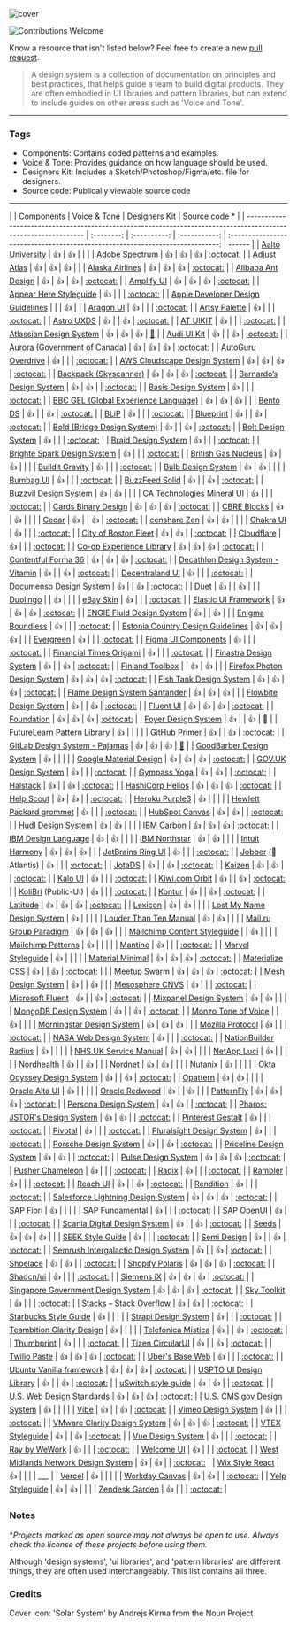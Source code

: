![cover](/cover.png)

![Contributions Welcome](https://img.shields.io/badge/Contributions-welcome-blue.svg)

Know a resource that isn't listed below? Feel free to create a new [pull request](https://github.com/alexpate/awesome-design-systems/pulls).

> A design system is a collection of documentation on principles and best practices, that helps guide a team to build digital products. They are often embodied in UI libraries and pattern libraries, but can extend to include guides on other areas such as 'Voice and Tone'.

---

### Tags

- Components: Contains coded patterns and examples.
- Voice & Tone: Provides guidance on how language should be used.
- Designers Kit: Includes a Sketch/Photoshop/Figma/etc. file for designers.
- Source code: Publically viewable source code

---

|                                                                                                                | Components | Voice & Tone | Designers Kit |                                Source code \*                                 |
| -------------------------------------------------------------------------------------------------------------- | :--------: | :----------: | :-----------: | :---------------------------------------------------------------------------: | ------ |
| [Aalto University](https://brand.aalto.fi/)                                                                    |     👍     |      👍      |               |                                                                               |
| [Adobe Spectrum](https://spectrum.adobe.com)                                                                   |     👍     |      👍      |      👍       |             [:octocat:](https://github.com/adobe/react-spectrum)              |
| [Adjust Atlas](https://atlas.adeven.com)                                                                       |     👍     |      👍      |      👍       |                                                                               |
| [Alaska Airlines](https://auro.alaskaair.com/)                                                                 |     👍     |      👍      |      👍       |                [:octocat:](https://github.com/AlaskaAirlines)                 |
| [Alibaba Ant Design](https://ant.design)                                                                       |     👍     |      👍      |      👍       |            [:octocat:](https://github.com/ant-design/ant-design/)             |
| [Amplify UI](https://ui.docs.amplify.aws/)                                                                     |     👍     |      👍      |      👍       |            [:octocat:](https://github.com/aws-amplify/amplify-ui/)            |
| [Appear Here Styleguide](https://bloom.appearhere.co.uk/)                                                      |     👍     |              |               |               [:octocat:](https://github.com/appearhere/bloom)                |
| [Apple Developer Design Guidelines](https://developer.apple.com/design/)                                       |            |              |      👍       |                                                                               |
| [Aragon UI](https://ui.aragon.org/)                                                                            |     👍     |              |               |                   [:octocat:](https://github.com/aragon/ui)                   |
| [Artsy Palette](https://palette.artsy.net/)                                                                    |     👍     |              |               |                 [:octocat:](https://github.com/artsy/palette)                 |
| [Astro UXDS](https://astrouxds.com/)                                                                           |     👍     |              |      👍       |   [:octocat:](https://github.com/RocketCommunicationsInc/astro-components)    |
| [AT UIKIT](https://at-ui.github.io/at-ui/#/en)                                                                 |     👍     |              |               |                  [:octocat:](https://github.com/at-ui/at-ui)                  |
| [Atlassian Design System](https://atlassian.design)                                                            |     👍     |      👍      |      👍       | [:space_invader:](https://bitbucket.org/atlassian/atlassian-frontend-mirror/) |
| [Audi UI Kit](https://www.audi.com/ci/en/guides/user-interface/introduction.html)                              |     👍     |              |      👍       |                 [:octocat:](https://github.com/audi/audi-ui)                  |
| [Aurora (Government of Canada)](https://design.gccollab.ca/)                                                   |     👍     |      👍      |      👍       |        [:octocat:](https://github.com/gctools-outilsgc/design-system)         |
| [AutoGuru Overdrive](http://overdrive.autoguru.io/)                                                            |     👍     |              |               |             [:octocat:](https://github.com/autoguru-au/overdrive)             |
| [AWS Cloudscape Design System](https://cloudscape.design/)                                                     |     👍     |      👍      |      👍       |         [:octocat:](https://github.com/cloudscape-design/components)          |
| [Backpack (Skyscanner)](https://skyscanner.design/)                                                            |     👍     |      👍      |      👍       |              [:octocat:](https://github.com/skyscanner/backpack)              |
| [Barnardo’s Design System](https://design-system.barnardos.org.uk)                                             |     👍     |      👍      |               |            [:octocat:](https://github.com/barnardos/design-system)            |
| [Basis Design System](https://basis.now.sh)                                                                    |     👍     |              |               |                [:octocat:](https://github.com/moroshko/basis)                 |
| [BBC GEL (Global Experience Language)](https://www.bbc.co.uk/gel)                                              |     👍     |      👍      |      👍       |                                                                               |
| [Bento DS](https://bento-ds.com)                                                                               |     👍     |              |      👍       |          [:octocat:](https://github.com/buildo/bento-design-system)           |
| [BLiP](https://design.take.net/)                                                                               |     👍     |              |               |             [:octocat:](https://github.com/takenet/blip-toolkit)              |
| [Blueprint](https://blueprintjs.com/)                                                                          |     👍     |              |      👍       |              [:octocat:](https://github.com/palantir/blueprint)               |
| [Bold (Bridge Design System)](https://bold.bridge.ufsc.br/)                                                    |     👍     |              |      👍       |            [:octocat:](https://github.com/laboratoriobridge/bold)             |
| [Bolt Design System](https://boltdesignsystem.com/)                                                            |     👍     |              |               |             [:octocat:](https://github.com/boltdesignsystem/bolt)             |
| [Braid Design System](https://seek-oss.github.io/braid-design-system/)                                         |     👍     |              |               |         [:octocat:](https://github.com/seek-oss/braid-design-system)          |
| [Brighte Spark Design System](https://spark.brighte.com.au/)                                                   |     👍     |              |               |            [:octocat:](https://github.com/Brighte-Labs/spark-web)             |
| [British Gas Nucleus](https://britishgas.design/)                                                              |     👍     |      👍      |               |                                                                               |
| [Buildit Gravity](http://style.buildit.digital/)                                                               |     👍     |              |               |            [:octocat:](https://github.com/buildit/gravity-ui-web)             |
| [Bulb Design System](https://design.bulb.co.uk/)                                                               |     👍     |      👍      |               |                                                                               |
| [Bumbag UI](https://bumbag.style/)                                                                             |     👍     |              |               |               [:octocat:](https://github.com/bumbag/bumbag-ui)                |
| [BuzzFeed Solid](https://solid.buzzfeed.com/)                                                                  |     👍     |              |      👍       |                [:octocat:](https://github.com/buzzfeed/solid)                 |
| [Buzzvil Design System](https://design.buzzvil.com/)                                                           |     👍     |      👍      |               |                                                                               |
| [CA Technologies Mineral UI](https://mineral-ui.netlify.app/)                                                  |     👍     |              |               |             [:octocat:](https://github.com/mineral-ui/mineral-ui)             |
| [Cards Binary Design](https://github.com/opensource-cards/binary-ui)                                           |     👍     |      👍      |      👍       |          [:octocat:](https://github.com/opensource-cards/binary-ui)           |
| [CBRE Blocks](https://blocks.cbrebuild.com/)                                                                   |     👍     |      👍      |               |                                                                               |
| [Cedar](https://rei.github.io/rei-cedar-docs/)                                                                 |     👍     |              |      👍       |                 [:octocat:](https://github.com/rei/rei-cedar)                 |
| [censhare Zen](https://design.censhare.com/)                                                                   |     👍     |      👍      |               |                                                                               |
| [Chakra UI](https://chakra-ui.com/)                                                                            |     👍     |              |               |              [:octocat:](https://github.com/chakra-ui/chakra-ui)              |
| [City of Boston Fleet](https://patterns.boston.gov/)                                                           |     👍     |      👍      |               |             [:octocat:](https://github.com/CityOfBoston/digital)              |
| [Cloudflare](https://cloudflare.github.io/cf-ui/)                                                              |     👍     |              |               |               [:octocat:](https://github.com/cloudflare/cf-ui)                |
| [Co-op Experience Library](https://www.coop.co.uk/experience-library/)                                         |     👍     |      👍      |      👍       |        [:octocat:](https://github.com/coopdigital/experience-library)         |
| [Contentful Forma 36](https://f36.contentful.com/)                                                             |     👍     |      👍      |      👍       |              [:octocat:](https://github.com/contentful/forma-36)              |
| [Decathlon Design System - Vitamin](https://decathlon.design/)                                                 |     👍     |              |      👍       |             [:octocat:](https://github.com/decathlon/vitamin-web)             |
| [Decentraland UI](https://ui.decentraland.org/)                                                                |     👍     |              |               |                [:octocat:](https://github.com/decentraland/ui)                |
| [Documenso Design System](https://documenso.com/design-system)                                                 |     👍     |              |      👍       |              [:octocat:](https://github.com/documenso/documenso)              |
| [Duet](https://www.duetds.com)                                                                                 |     👍     |              |      👍       |                                                                               |
| [Duolingo](https://design.duolingo.com/)                                                                       |            |      👍      |               |                                                                               |
| [eBay Skin](https://ebay.github.io/skin/)                                                                      |     👍     |              |               |                   [:octocat:](https://github.com/eBay/skin)                   |
| [Elastic UI Framework](https://elastic.github.io/eui/)                                                         |     👍     |      👍      |      👍       |                  [:octocat:](https://github.com/elastic/eui)                  |
| [ENGIE Fluid Design System](https://www.engie.design)                                                          |     👍     |              |      👍       |                                                                               |
| [Enigma Boundless](https://boundless.js.org/)                                                                  |     👍     |              |               |              [:octocat:](https://github.com/enigma-io/boundless)              |
| [Estonia Country Design Guidelines](https://brand.estonia.ee)                                                  |     👍     |      👍      |      👍       |                                                                               |
| [Evergreen](https://evergreen.surge.sh)                                                                        |     👍     |              |               |              [:octocat:](https://github.com/segmentio/evergreen)              |
| [Figma UI Components](https://figma-ui.lessmess.dev/)                                                          |     👍     |              |               |       [:octocat:](https://github.com/lessmess-dev/figma-ui-components)        |
| [Financial Times Origami](https://origami.ft.com/)                                                             |     👍     |              |               |            [:octocat:](https://github.com/Financial-Times/origami)            |
| [Finastra Design System](https://design.fusionfabric.cloud/)                                                   |     👍     |              |      👍       |      [:octocat:](https://github.com/fusionfabric/finastra-design-system)      |
| [Finland Toolbox](https://toolbox.finland.fi/)                                                                 |            |      👍      |      👍       |                                                                               |
| [Firefox Photon Design System](https://design.firefox.com/photon)                                              |     👍     |      👍      |      👍       |               [:octocat:](https://github.com/FirefoxUX/photon)                |
| [Fish Tank Design System](https://fishtank.bna.com/)                                                           |     👍     |      👍      |      👍       |        [:octocat:](https://github.com/bloombergindustry/fishtank-vue)         |
| [Flame Design System Santander](https://bancosantander.invisionapp.com/dsm/santander-group/flame-ds-santander) |     👍     |      👍      |      👍       |                                                                               |
| [Flowbite Design System](https://www.figma.com/community/file/1179442320711977498)                             |     👍     |              |      👍       |              [:octocat:](https://github.com/themesberg/flowbite)              |
| [Fluent UI](https://developer.microsoft.com/en-us/fluentui#/)                                                  |     👍     |      👍      |      👍       |              [:octocat:](https://github.com/microsoft/fluentui)               |
| [Foundation](https://get.foundation/)                                                                          |     👍     |      👍      |      👍       |          [:octocat:](https://github.com/foundation/foundation-sites)          |
| [Foyer Design System](https://design.foyer.lu/)                                                                |     👍     |              |      👍       |                            :closed_lock_with_key:                             |
| [FutureLearn Pattern Library](https://www.futurelearn.com/pattern-library)                                     |     👍     |              |               |                                                                               |
| [GitHub Primer](https://primer.style/)                                                                         |     👍     |              |      👍       |                    [:octocat:](https://github.com/primer/)                    |
| [GitLab Design System - Pajamas](https://design.gitlab.com/)                                                   |     👍     |      👍      |      👍       |         [:fox_face:](https://gitlab.com/gitlab-org/design.gitlab.com)         |
| [GoodBarber Design System](https://www.goodbarber.com/uxdesign/)                                               |     👍     |              |               |                                                                               |
| [Google Material Design](https://material.io/guidelines/#introduction-goals)                                   |     👍     |      👍      |      👍       |    [:octocat:](https://github.com/material-components/material-components)    |
| [GOV.UK Design System](https://www.gov.uk/design-system)                                                       |     👍     |              |               |         [:octocat:](https://github.com/alphagov/govuk-design-system)          |
| [Gympass Yoga](https://gympass.github.io/yoga/)                                                                |     👍     |      👍      |               |                 [:octocat:](https://github.com/gympass/yoga)                  |
| [Halstack](https://developer.dxc.com/design/guidelines/principles/overview)                                    |     👍     |              |      👍       |      [:octocat:](https://github.com/dxc-technology/halstack-style-guide)      |
| [HashiCorp Helios](https://helios.hashicorp.design)                                                            |     👍     |      👍      |      👍       |            [:octocat:](https://github.com/hashicorp/design-system)            |
| [Help Scout](https://style.helpscout.com/)                                                                     |     👍     |      👍      |               |           [:octocat:](https://github.com/helpscout/seed-framework)            |
| [Heroku Purple3](https://design.herokai.com/)                                                                  |     👍     |              |               |                                                                               |
| [Hewlett Packard grommet](https://grommet.github.io)                                                           |     👍     |              |               |                [:octocat:](https://github.com/grommet/grommet)                |
| [HubSpot Canvas](https://canvas.hubspot.com/)                                                                  |     👍     |      👍      |               |                [:octocat:](https://github.com/HubSpot/canvas)                 |
| [Hudl Design System](https://uniform.hudl.com/)                                                                |     👍     |      👍      |               |                                                                               |
| [IBM Carbon](https://www.carbondesignsystem.com/)                                                              |     👍     |      👍      |      👍       |             [:octocat:](https://github.com/ibm/carbon-components)             |
| [IBM Design Language](https://www.ibm.com/design/language/)                                                    |     👍     |      👍      |               |                                                                               |
| [IBM Northstar](https://www.ibm.com/standards/web/)                                                            |     👍     |      👍      |               |                                                                               |
| [Intuit Harmony](https://designsystem.quickbooks.com/)                                                         |     👍     |      👍      |      👍       |                                                                               |
| [JetBrains Ring UI](https://jetbrains.github.io/ring-ui)                                                       |     👍     |              |               |               [:octocat:](https://github.com/JetBrains/ring-ui)               |
| [Jobber](https://atlantis.getjobber.com) (🔱 Atlantis)                                                         |     👍     |              |               |              [:octocat:](https://github.com/GetJobber/atlantis)               |
| [JotaDS](https://jota.meiuca.co/)                                                                              |     👍     |              |      👍       |             [:octocat:](https://github.com/Meiuca/jota-ds-react)              |
| [Kaizen](https://cultureamp.design/)                                                                           |     👍     |      👍      |               |        [:octocat:](https://github.com/cultureamp/kaizen-design-system)        |
| [Kalo UI](https://kalo.design)                                                                                 |     👍     |              |               |                   [:octocat:](https://github.com/kalohq/ui)                   |
| [Kiwi.com Orbit](https://orbit.kiwi)                                                                           |     👍     |              |      👍       |           [:octocat:](https://github.com/kiwicom/orbit-components/)           |
| [KoliBri](https://public-ui.github.io/) (Public-UI)                                                            |     👍     |              |               |              [:octocat:](https://github.com/public-ui/kolibri/)               |
| [Kontur](https://guides.kontur.ru/)                                                                            |     👍     |              |      👍       |             [:octocat:](https://github.com/skbkontur/retail-ui/)              |
| [Latitude](https://www.flexport.com/design)                                                                    |     👍     |      👍      |      👍       |              [:octocat:](https://github.com/flexport/latitude/)               |
| [Lexicon](https://lexicondesign.io/)                                                                           |     👍     |      👍      |               |                                                                               |
| [Lost My Name Design System](http://design-system.lostmy.name/)                                                |     👍     |              |               |                                                                               |
| [Louder Than Ten Manual](https://www.louderthanten.com/manual)                                                 |     👍     |      👍      |               |                                                                               |
| [Mail.ru Group Paradigm](https://design.mail.ru/)                                                              |     👍     |      👍      |      👍       |                                                                               |
| [Mailchimp Content Styleguide](https://styleguide.mailchimp.com/)                                              |            |      👍      |               |                                                                               |
| [Mailchimp Patterns](https://ux.mailchimp.com/patterns)                                                        |     👍     |              |               |                                                                               |
| [Mantine](https://mantine.dev/)                                                                                |     👍     |              |               |              [:octocat:](https://github.com/mantinedev/mantine)               |
| [Marvel Styleguide](https://marvelapp.com/styleguide)                                                          |     👍     |              |               |                                                                               |
| [Material Minimal](https://material-minimal.com/)                                                              |     👍     |      👍      |      👍       |            [:octocat:](https://github.com/mdbootstrap/mdb-ui-kit)             |
| [Materialize CSS](https://materializecss.com/)                                                                 |     👍     |              |      👍       |              [:octocat:](https://github.com/Dogfalo/materialize)              |        |
| [Meetup Swarm](https://meetup.github.io/swarm-design-system/)                                                  |     👍     |      👍      |      👍       |          [:octocat:](https://github.com/meetup/swarm-design-system/)          |
| [Mesh Design System](https://www.meshdesignsystem.com/)                                                        |     👍     |              |      👍       |                                                                               |
| [Mesosphere CNVS](https://mesosphere.github.io/cnvs/)                                                          |     👍     |              |               |               [:octocat:](https://github.com/mesosphere/cnvs/)                |
| [Microsoft Fluent](https://www.microsoft.com/design/fluent/)                                                   |     👍     |              |      👍       |              [:octocat:](https://github.com/microsoft/fluentui)               |
| [Mixpanel Design System](https://design.mixpanel.com)                                                          |     👍     |      👍      |               |                                                                               |
| [MongoDB Design System](http://mongodb.design)                                                                 |     👍     |              |      👍       |                [:octocat:](https://github.com/mongodb/design)                 |
| [Monzo Tone of Voice](https://monzo.com/tone-of-voice/)                                                        |            |      👍      |               |                                                                               |
| [Morningstar Design System](http://designsystem.morningstar.com/)                                              |     👍     |      👍      |      👍       |                                                                               |
| [Mozilla Protocol](https://protocol.mozilla.org/)                                                              |     👍     |              |               |               [:octocat:](https://github.com/mozilla/protocol)                |
| [NASA Web Design System](https://nasa.github.io/nasawds-site/)                                                 |     👍     |              |               |                 [:octocat:](https://github.com/nasa/nasawds)                  |
| [NationBuilder Radius](https://www.nationbuilder.design/)                                                      |     👍     |              |               |                                                                               |
| [NHS.UK Service Manual](https://service-manual.nhs.uk/)                                                        |     👍     |      👍      |               |                                                                               |
| [NetApp Luci](https://luci.netapp.com/)                                                                        |     👍     |              |               |                                                                               |
| [Nordhealth](https://nordhealth.design/)                                                                       |     👍     |              |      👍       |                                                                               |
| [Nordnet](https://brand.nordnet.se/)                                                                           |     👍     |      👍      |               |                                                                               |
| [Nutanix](https://docs.ntnx.design/)                                                                           |     👍     |              |               |                                                                               |
| [Okta Odyssey Design System](https://odyssey.okta.design)                                                      |     👍     |              |      👍       |                 [:octocat:](https://github.com/okta/odyssey)                  |
| [Opattern](https://ux.opower.com/opattern)                                                                     |     👍     |      👍      |               |                                                                               |
| [Oracle Alta UI](https://www.oracle.com/webfolder/ux/middleware/alta/index.html)                               |     👍     |              |               |                                                                               |
| [Oracle Redwood](https://redwood.oracle.com)                                                                   |     👍     |              |      👍       |                                                                               |
| [PatternFly](https://www.patternfly.org/v4/)                                                                   |     👍     |      👍      |      👍       |                  [:octocat:](https://github.com/patternfly)                   |
| [Persona Design System](https://privy-open-source.github.io/design-system/)                                    |     👍     |      👍      |               |        [:octocat:](https://github.com/privy-open-source/design-system)        |
| [Pharos: JSTOR's Design System](https://pharos.jstor.org)                                                      |     👍     |      👍      |               |                 [:octocat:](https://github.com/ithaka/pharos)                 |
| [Pinterest Gestalt](https://pinterest.github.io/gestalt/#/)                                                    |     👍     |              |               |               [:octocat:](https://github.com/pinterest/gestalt)               |
| [Pivotal](https://styleguide.pivotal.io/)                                                                      |     👍     |              |               |             [:octocat:](https://github.com/pivotal-cf/pivotal-ui)             |
| [Pluralsight Design System](https://design-system.pluralsight.com/)                                            |     👍     |              |               |           [:octocat:](https://github.com/pluralsight/design-system)           |
| [Porsche Design System](https://designsystem.porsche.com)                                                      |     👍     |              |      👍       |  [:octocat:](https://github.com/porsche-design-system/porsche-design-system)  |
| [Priceline Design System](https://priceline.github.io/design-system/)                                          |     👍     |      👍      |               |            [:octocat:](https://github.com/priceline/design-system)            |
| [Pulse Design System](https://pulse.heartbeat.ua/)                                                             |     👍     |      👍      |      👍       |         [:octocat:](https://github.com/heartbeatua/Pulse-Boilerplate)         |
| [Pusher Chameleon](https://pusher.github.io/chameleon/)                                                        |     👍     |              |               |               [:octocat:](https://github.com/pusher/chameleon)                |
| [Radix](https://radix.modulz.app/docs/getting-started/)                                                        |     👍     |              |               |                 [:octocat:](https://github.com/modulz/radix)                  |
| [Rambler](https://rambler-digital-solutions.github.io/rambler-ui/)                                             |     👍     |              |               |     [:octocat:](https://github.com/rambler-digital-solutions/rambler-ui)      |
| [Reach UI](https://reach.tech/)                                                                                |     👍     |              |      👍       |                [:octocat:](https://github.com/reach/reach-ui)                 |
| [Rendition](https://balena-io-modules.github.io/rendition/)                                                    |     👍     |              |               |         [:octocat:](https://github.com/balena-io-modules/rendition/)          |
| [Salesforce Lightning Design System](https://www.lightningdesignsystem.com)                                    |     👍     |      👍      |      👍       |          [:octocat:](https://github.com/salesforce-ux/design-system)          |
| [SAP Fiori](https://experience.sap.com/fiori-design/)                                                          |     👍     |              |               |                                                                               |
| [SAP Fundamental](https://github.com/SAP/fundamental)                                                          |     👍     |              |               |                [:octocat:](https://github.com/SAP/fundamental)                |
| [SAP OpenUI](https://github.com/SAP/openui5)                                                                   |     👍     |              |               |                  [:octocat:](https://github.com/SAP/openui5)                  |
| [Scania Digital Design System](https://digitaldesign.scania.com/home)                                          |     👍     |              |      👍       |       [:octocat:](https://github.com/scania-digital-design-system/sdds)       |
| [Seeds](https://sproutsocial.com/seeds)                                                                        |     👍     |      👍      |      👍       |                                                                               |
| [SEEK Style Guide](https://seek-oss.github.io/seek-style-guide/)                                               |     👍     |              |               |           [:octocat:](https://github.com/seek-oss/seek-style-guide)           |
| [Semi Design](https://semi.design/en-US)                                                                       |     👍     |              |      👍       |             [:octocat:](https://github.com/DouyinFE/semi-design)              |
| [Semrush Intergalactic Design System](https://i.semrush.com/)                                                  |     👍     |              |      👍       |             [:octocat:](https://github.com/semrush/intergalactic)             |
| [Shoelace](https://shoelace.style)                                                                             |     👍     |      👍      |               |            [:octocat:](https://github.com/shoelace-style/shoelace)            |
| [Shopify Polaris](https://polaris.shopify.com)                                                                 |     👍     |      👍      |      👍       |                [:octocat:](https://github.com/Shopify/polaris)                |
| [Shadcn/ui](https://ui.shadcn.com/)                                                                            |     👍     |              |               |                   [:octocat:](https://github.com/shadcn-ui)                   |
| [Siemens iX](https://ix.siemens.io/)                                                                           |     👍     |      👍      |      👍       |                  [:octocat:](https://github.com/siemens/ix)                   |
| [Singapore Government Design System](https://www.designsystem.tech.gov.sg/)                                    |     👍     |      👍      |      👍       |                [:octocat:](https://github.com/govtechsg/sgds)                 |
| [Sky Toolkit](https://www.sky.com/toolkit)                                                                     |     👍     |              |               |                [:octocat:](https://github.com/sky-uk/toolkit)                 |
| [Stacks – Stack Overflow](https://stackoverflow.design/)                                                       |     👍     |      👍      |               |             [:octocat:](https://github.com/StackExchange/Stacks)              |
| [Starbucks Style Guide](https://www.starbucks.com/static/reference/styleguide/)                                |     👍     |              |               |                                                                               |
| [Strapi Design System](https://design-system.strapi.io/)                                                       |     👍     |              |               |             [:octocat:](https://github.com/strapi/design-system)              |
| [Teambition Clarity Design](https://design.teambition.com/)                                                    |     👍     |              |               |                                                                               |
| [Telefónica Mística](https://brandfactory.telefonica.com/mistica)                                              |     👍     |              |      👍       |              [:octocat:](https://github.com/Telefonica/mistica)               |
| [Thumbprint](https://thumbprint.design/)                                                                       |     👍     |              |               |             [:octocat:](https://github.com/thumbtack/thumbprint)              |
| [Tizen CircularUI](https://developer.samsung.com/one-ui-watch-tizen)                                           |     👍     |              |      👍       |           [:octocat:](https://github.com/Samsung/Tizen.CircularUI)            |
| [Twilio Paste](https://paste.twilio.design/)                                                                   |     👍     |      👍      |      👍       |               [:octocat:](https://github.com/twilio-labs/paste)               |
| [Uber's Base Web](https://baseweb.design/)                                                                     |     👍     |              |               |                [:octocat:](https://github.com/uber-web/baseui)                |
| [Ubuntu Vanilla framework](https://vanillaframework.io/)                                                       |     👍     |      👍      |      👍       |  [:octocat:](https://github.com/canonical-web-and-design/vanilla-framework)   |
| [USPTO UI Design Library](https://uspto.github.io/designpatterns/index.html)                                   |     👍     |              |      👍       |             [:octocat:](https://github.com/uspto/designpatterns)              |
| [uSwitch style guide](https://ustyle.guide/)                                                                   |     👍     |      👍      |               |                [:octocat:](https://github.com/uswitch/ustyle)                 |
| [U.S. Web Design Standards](https://designsystem.digital.gov/)                                                 |     👍     |      👍      |      👍       |                  [:octocat:](https://github.com/uswds/uswds)                  |
| [U.S. CMS.gov Design System](https://design.cms.gov/)                                                          |     👍     |              |               |                                                                               |
| [Vibe](https://style.monday.com/)                                                                              |     👍     |              |      👍       |        [:octocat:](https://github.com/mondaycom/monday-ui-react-core)         |
| [Vimeo Design System](https://vimeo.github.io/iris/)                                                           |     👍     |              |               |                  [:octocat:](https://github.com/vimeo/iris)                   |
| [VMware Clarity Design System](https://clarity.design/)                                                        |     👍     |      👍      |      👍       |                [:octocat:](https://github.com/vmware/clarity)                 |
| [VTEX Styleguide](https://styleguide.vtex.com/)                                                                |     👍     |              |      👍       |                [:octocat:](https://github.com/vtex/styleguide)                |
| [Vue Design System](https://vueds.com/)                                                                        |     👍     |              |               |          [:octocat:](https://github.com/viljamis/vue-design-system)           |
| [Ray by WeWork](https://ray.wework.com)                                                                        |     👍     |              |               |                  [:octocat:](https://github.com/wework/ray)                   |
| [Welcome UI](http://www.welcome-ui.com/)                                                                       |     👍     |              |               |                [:octocat:](https://github.com/WTTJ/welcome-ui)                |
| [West Midlands Network Design System](https://designsystem.wmnetwork.co.uk/)                                   |     👍     |      👍      |               |         [:octocat:](https://github.com/wmcadigital/wmn-design-system)         |
| [Wix Style React](https://www.wix-style-react.com/storybook/)                                                  |     👍     |              |               |                                                                               | \_\_\_ |
| [Vercel](https://vercel.com/design)                                                                            |     👍     |              |               |                                                                               |
| [Workday Canvas](https://design.workday.com/)                                                                  |     👍     |      👍      |               |              [:octocat:](https://github.com/Workday/canvas-kit)               |
| [Yelp Styleguide](https://www.yelp.com/styleguide)                                                             |     👍     |      👍      |               |                                                                               |
| [Zendesk Garden](https://garden.zendesk.com/)                                                                  |     👍     |              |               |                 [:octocat:](https://github.com/zendeskgarden)                 |

### Notes

\*_Projects marked as open source may not always be open to use. Always check the license of these projects before using them._

Although 'design systems', 'ui libraries', and 'pattern libraries' are different things, they are often used interchangeably. This list contains all three.

### Credits

Cover icon: 'Solar System' by Andrejs Kirma from the Noun Project
